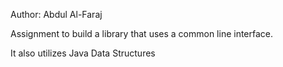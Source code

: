 
Author: Abdul Al-Faraj

Assignment to build a library that uses a common line interface.

It also utilizes Java Data Structures

